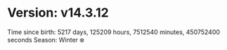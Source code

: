 # Version: v14.3.12
Time since birth: 5217 days, 125209 hours, 7512540 minutes, 450752400 seconds
Season: Winter ❄️
